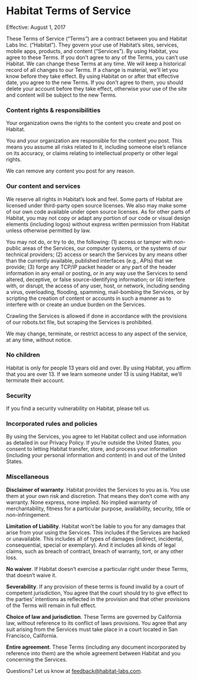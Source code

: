 # Habitat Terms of Service

Effective: August 1, 2017

These Terms of Service (“Terms”) are a contract between you and Habitat Labs Inc. (“Habitat”). They govern your use of Habitat’s sites, services, mobile apps, products, and content (“Services”).
By using Habitat, you agree to these Terms. If you don’t agree to any of the Terms, you can’t use Habitat.
We can change these Terms at any time. We will keep a historical record of all changes to our Terms. If a change is material, we’ll let you know before they take effect. By using Habitat on or after that effective date, you agree to the new Terms. If you don’t agree to them, you should delete your account before they take effect, otherwise your use of the site and content will be subject to the new Terms.

### Content rights & responsibilities

Your organization owns the rights to the content you create and post on Habitat.

You and your organization are responsible for the content you post. This means you assume all risks related to it, including someone else’s reliance on its accuracy, or claims relating to intellectual property or other legal rights.

We can remove any content you post for any reason.

### Our content and services

We reserve all rights in Habitat’s look and feel. Some parts of Habitat are licensed under third-party open source licenses. We also may make some of our own code available under open source licenses. As for other parts of Habitat, you may not copy or adapt any portion of our code or visual design elements (including logos) without express written permission from Habitat unless otherwise permitted by law.

You may not do, or try to do, the following: (1) access or tamper with non-public areas of the Services, our computer systems, or the systems of our technical providers; (2) access or search the Services by any means other than the currently available, published interfaces (e.g., APIs) that we provide; (3) forge any TCP/IP packet header or any part of the header information in any email or posting, or in any way use the Services to send altered, deceptive, or false source-identifying information; or (4) interfere with, or disrupt, the access of any user, host, or network, including sending a virus, overloading, flooding, spamming, mail-bombing the Services, or by scripting the creation of content or accounts in such a manner as to interfere with or create an undue burden on the Services.

Crawling the Services is allowed if done in accordance with the provisions of our robots.txt file, but scraping the Services is prohibited.

We may change, terminate, or restrict access to any aspect of the service, at any time, without notice.

### No children

Habitat is only for people 13 years old and over. By using Habitat, you affirm that you are over 13. If we learn someone under 13 is using Habitat, we’ll terminate their account.

### Security

If you find a security vulnerability on Habitat, please tell us.

### Incorporated rules and policies

By using the Services, you agree to let Habitat collect and use information as detailed in our Privacy Policy. If you’re outside the United States, you consent to letting Habitat transfer, store, and process your information (including your personal information and content) in and out of the United States.

### Miscellaneous

**Disclaimer of warranty**. Habitat provides the Services to you as is. You use them at your own risk and discretion. That means they don’t come with any warranty. None express, none implied. No implied warranty of merchantability, fitness for a particular purpose, availability, security, title or non-infringement.

**Limitation of Liability**. Habitat won’t be liable to you for any damages that arise from your using the Services. This includes if the Services are hacked or unavailable. This includes all of types of damages (indirect, incidental, consequential, special or exemplary). And it includes all kinds of legal claims, such as breach of contract, breach of warranty, tort, or any other loss.

**No waiver**. If Habitat doesn’t exercise a particular right under these Terms, that doesn’t waive it.

**Severability**. If any provision of these terms is found invalid by a court of competent jurisdiction, You agree that the court should try to give effect to the parties’ intentions as reflected in the provision and that other provisions of the Terms will remain in full effect.

**Choice of law and jurisdiction**. These Terms are governed by California law, without reference to its conflict of laws provisions. You agree that any suit arising from the Services must take place in a court located in San Francisco, California.

**Entire agreement**. These Terms (including any document incorporated by reference into them) are the whole agreement between Habitat and you concerning the Services.

Questions? Let us know at [feedback@habitat-labs.com](mailto:feedback@habitat-labs.com).
